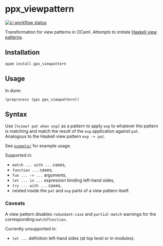 # ppx_viewpattern

[![ci workflow status](https://github.com/sim642/ppx_viewpattern/actions/workflows/ci.yml/badge.svg)](https://github.com/sim642/ppx_viewpattern/actions/workflows/ci.yml)

Transformation for view patterns in OCaml.
_Attempts to_ imitate [Haskell view patterns](https://ghc.gitlab.haskell.org/ghc/doc/users_guide/exts/view_patterns.html).


## Installation
```console
opam install ppx_viewpattern
```

## Usage
In dune:
```
(preprocess (pps ppx_viewpattern))
```

## Syntax
Use `[%view? pat when exp]` as a pattern to apply `exp` to whatever the pattern is matching and match the result of the `exp` application against `pat`.
Analogous to the Haskell view pattern `exp -> pat`.

See [`example/`](example/) for example usage.

Supported in:
* `match ... with ...` cases,
* `function ...` cases,
* `fun ... -> ...` arguments,
* `let ... in ...` expression binding left-hand sides,
* `try ... with ...` cases,
* nested inside the `pat` and `exp` parts of a view pattern itself.

### Caveats
A view pattern disables `redundant-case` and `partial-match` warnings for the corresponding `match`/`function`.

Currently unsupported in:
- `let ...` definition left-hand sides (at top level or in modules).
